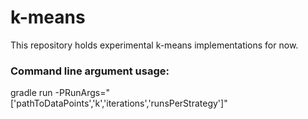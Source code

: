 # k-means
This repository holds experimental k-means implementations for now.

### Command line argument usage:

gradle run -PRunArgs="['pathToDataPoints','k','iterations','runsPerStrategy']"
